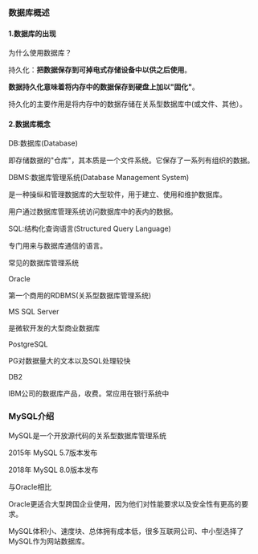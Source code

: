### 数据库概述

#### 1.数据库的出现

为什么使用数据库？

持久化：**把数据保存到可掉电式存储设备中以供之后使用**。

**数据持久化意味着将内存中的数据保存到硬盘上加以"固化"**。

持久化的主要作用是将内存中的数据存储在关系型数据库中(或文件、其他）。



#### 2.数据库概念

DB:数据库(Database)

即存储数据的"仓库"，其本质是一个文件系统。它保存了一系列有组织的数据。



DBMS:数据库管理系统(Database Management System)

是一种操纵和管理数据库的大型软件，用于建立、使用和维护数据库。

用户通过数据库管理系统访问数据库中的表内的数据。



SQL:结构化查询语言(Structured Query Language)

专门用来与数据库通信的语言。



常见的数据库管理系统

Oracle

第一个商用的RDBMS(关系型数据库管理系统)



MS SQL Server

是微软开发的大型商业数据库



PostgreSQL

PG对数据量大的文本以及SQL处理较快



DB2

IBM公司的数据库产品，收费。常应用在银行系统中



### MySQL介绍

MySQL是一个开放源代码的关系型数据库管理系统

2015年	MySQL 5.7版本发布

2018年	MySQL 8.0版本发布



与Oracle相比

Oracle更适合大型跨国企业使用，因为他们对性能要求以及安全性有更高的要求。

MySQL体积小、速度块、总体拥有成本低，很多互联网公司、中小型选择了MySQL作为网站数据库。